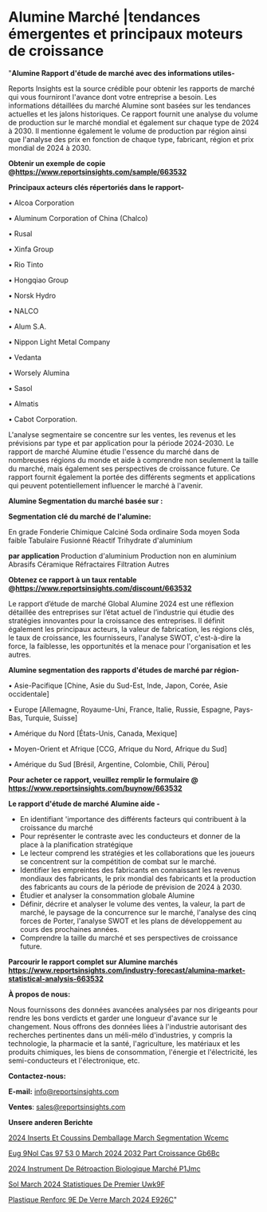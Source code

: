 # Alumine Marché |tendances émergentes et principaux moteurs de croissance

"<strong>Alumine Rapport d'étude de marché avec des informations utiles-</strong>

Reports Insights est la source crédible pour obtenir les rapports de marché qui vous fourniront l'avance dont votre entreprise a besoin. Les informations détaillées du marché Alumine sont basées sur les tendances actuelles et les jalons historiques. Ce rapport fournit une analyse du volume de production sur le marché mondial et également sur chaque type de 2024 à 2030. Il mentionne également le volume de production par région ainsi que l'analyse des prix en fonction de chaque type, fabricant, région et prix mondial de 2024 à 2030.

<strong><b>Obtenir un exemple de copie @</b></strong><a href=https://www.reportsinsights.com/sample/663532><strong><b>https://www.reportsinsights.com/sample/663532</b></strong></a>

<b>Principaux acteurs clés répertoriés dans le rapport-</b>

<b> </b>• Alcoa Corporation

• Aluminum Corporation of China (Chalco)

• Rusal

• Xinfa Group

• Rio Tinto

• Hongqiao Group

• Norsk Hydro

• NALCO

• Alum S.A.

• Nippon Light Metal Company

• Vedanta

• Worsely Alumina

• Sasol

• Almatis

• Cabot Corporation.

L'analyse segmentaire se concentre sur les ventes, les revenus et les prévisions par type et par application pour la période 2024-2030. Le rapport de marché Alumine étudie l'essence du marché dans de nombreuses régions du monde et aide à comprendre non seulement la taille du marché, mais également ses perspectives de croissance future. Ce rapport fournit également la portée des différents segments et applications qui peuvent potentiellement influencer le marché à l'avenir.

<strong>Alumine Segmentation du marché basée sur :</strong>

<strong> Segmentation clé du marché de l'alumine: </strong>

En grade
Fonderie
Chimique
Calciné
Soda ordinaire
Soda moyen
Soda faible
Tabulaire
Fusionné
Réactif
Trihydrate d'aluminium

<strong> par application </strong>
Production d'aluminium
Production non en aluminium
Abrasifs
Céramique
Réfractaires
Filtration
Autres

<strong><b>Obtenez ce rapport à un taux rentable @</b></strong><a href=https://www.reportsinsights.com/discount/663532><strong><b>https://www.reportsinsights.com/discount/663532</b></strong></a>

Le rapport d’étude de marché Global Alumine 2024 est une réflexion détaillée des entreprises sur l’état actuel de l’industrie qui étudie des stratégies innovantes pour la croissance des entreprises. Il définit également les principaux acteurs, la valeur de fabrication, les régions clés, le taux de croissance, les fournisseurs, l'analyse SWOT, c'est-à-dire la force, la faiblesse, les opportunités et la menace pour l'organisation et les autres.

<strong>Alumine segmentation des rapports d'études de marché par région-</strong>

• Asie-Pacifique [Chine, Asie du Sud-Est, Inde, Japon, Corée, Asie occidentale]

• Europe [Allemagne, Royaume-Uni, France, Italie, Russie, Espagne, Pays-Bas, Turquie, Suisse]

• Amérique du Nord [États-Unis, Canada, Mexique]

• Moyen-Orient et Afrique [CCG, Afrique du Nord, Afrique du Sud]

• Amérique du Sud [Brésil, Argentine, Colombie, Chili, Pérou]

<strong>Pour acheter ce rapport, veuillez remplir le formulaire @   <a href=https://www.reportsinsights.com/buynow/663532>https://www.reportsinsights.com/buynow/663532</a></strong>

<strong>Le rapport d'étude de marché Alumine aide -</strong>
<ul>
  <li>En identifiant 'importance des différents facteurs qui contribuent à la croissance du marché</li>
  <li>Pour représenter le contraste avec les conducteurs et donner de la place à la planification stratégique</li>
  <li>Le lecteur comprend les stratégies et les collaborations que les joueurs se concentrent sur la compétition de combat sur le marché.</li>
  <li>Identifier les empreintes des fabricants en connaissant les revenus mondiaux des fabricants, le prix mondial des fabricants et la production des fabricants au cours de la période de prévision de 2024 à 2030.</li>
  <li>Étudier et analyser la consommation globale Alumine</li>
  <li>Définir, décrire et analyser le volume des ventes, la valeur, la part de marché, le paysage de la concurrence sur le marché, l'analyse des cinq forces de Porter, l'analyse SWOT et les plans de développement au cours des prochaines années.</li>
  <li>Comprendre la taille du marché et ses perspectives de croissance future.</li>
</ul>

<strong>Parcourir le rapport complet sur Alumine marchés <a href=https://www.reportsinsights.com/industry-forecast/alumina-market-statistical-analysis-663532>https://www.reportsinsights.com/industry-forecast/alumina-market-statistical-analysis-663532</a></strong>

<strong>À propos de nous:</strong>

Nous fournissons des données avancées analysées par nos dirigeants pour rendre les bons verdicts et garder une longueur d'avance sur le changement. Nous offrons des données liées à l'industrie autorisant des recherches pertinentes dans un méli-mélo d'industries, y compris la technologie, la pharmacie et la santé, l'agriculture, les matériaux et les produits chimiques, les biens de consommation, l'énergie et l'électricité, les semi-conducteurs et l'électronique, etc.

<strong>Contactez-nous:</strong>

<strong>E-mail:</strong> <a href=mailto:info@reportsinsights.com>info@reportsinsights.com</a>

<strong>Ventes</strong>: <a href=mailto:sales@reportsinsights.com>sales@reportsinsights.com</a>

<strong>Unsere anderen Berichte</strong>

<a href=https://www.linkedin.com/pulse/2024-inserts-et-coussins-demballage-march%C3%A9-segmentation-wcemc/>2024 Inserts Et Coussins Demballage March Segmentation Wcemc</a>

<a href=https://www.linkedin.com/pulse/eug%C3%A9nol-cas-97-53-0-march%C3%A9-2024-2032-part-croissance-gb6bc/>Eug 9Nol Cas 97 53 0 March 2024 2032 Part Croissance Gb6Bc</a>

<a href=https://www.linkedin.com/pulse/2024-instrument-de-rétroaction-biologique-marché-p1jmc/>2024 Instrument De Rétroaction Biologique Marché P1Jmc</a>

<a href=https://www.linkedin.com/pulse/sol-march%C3%A9-2024-statistiques-de-premier-uwk9f/>Sol March 2024 Statistiques De Premier Uwk9F</a>

<a href=https://www.linkedin.com/pulse/plastique-renforc%C3%A9e-de-verre-march%C3%A9-2024-e926c/>Plastique Renforc 9E De Verre March 2024 E926C</a>"
